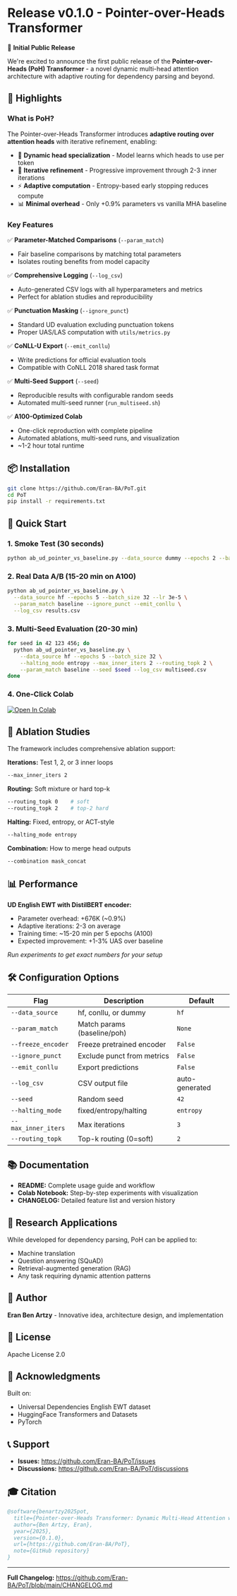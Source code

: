 # Release v0.1.0 - Pointer-over-Heads Transformer

🎉 **Initial Public Release**

We're excited to announce the first public release of the **Pointer-over-Heads (PoH) Transformer** - a novel dynamic multi-head attention architecture with adaptive routing for dependency parsing and beyond.

## 🚀 Highlights

### What is PoH?

The Pointer-over-Heads Transformer introduces **adaptive routing over attention heads** with iterative refinement, enabling:
- 🎯 **Dynamic head specialization** - Model learns which heads to use per token
- 🔄 **Iterative refinement** - Progressive improvement through 2-3 inner iterations
- ⚡ **Adaptive computation** - Entropy-based early stopping reduces compute
- 📊 **Minimal overhead** - Only +0.9% parameters vs vanilla MHA baseline

### Key Features

✅ **Parameter-Matched Comparisons** (`--param_match`)
- Fair baseline comparisons by matching total parameters
- Isolates routing benefits from model capacity

✅ **Comprehensive Logging** (`--log_csv`)
- Auto-generated CSV logs with all hyperparameters and metrics
- Perfect for ablation studies and reproducibility

✅ **Punctuation Masking** (`--ignore_punct`)
- Standard UD evaluation excluding punctuation tokens
- Proper UAS/LAS computation with `utils/metrics.py`

✅ **CoNLL-U Export** (`--emit_conllu`)
- Write predictions for official evaluation tools
- Compatible with CoNLL 2018 shared task format

✅ **Multi-Seed Support** (`--seed`)
- Reproducible results with configurable random seeds
- Automated multi-seed runner (`run_multiseed.sh`)

✅ **A100-Optimized Colab**
- One-click reproduction with complete pipeline
- Automated ablations, multi-seed runs, and visualization
- ~1-2 hour total runtime

## 📦 Installation

```bash
git clone https://github.com/Eran-BA/PoT.git
cd PoT
pip install -r requirements.txt
```

## 🎯 Quick Start

### 1. Smoke Test (30 seconds)
```bash
python ab_ud_pointer_vs_baseline.py --data_source dummy --epochs 2 --batch_size 8
```

### 2. Real Data A/B (15-20 min on A100)
```bash
python ab_ud_pointer_vs_baseline.py \
  --data_source hf --epochs 5 --batch_size 32 --lr 3e-5 \
  --param_match baseline --ignore_punct --emit_conllu \
  --log_csv results.csv
```

### 3. Multi-Seed Evaluation (20-30 min)
```bash
for seed in 42 123 456; do
  python ab_ud_pointer_vs_baseline.py \
    --data_source hf --epochs 5 --batch_size 32 \
    --halting_mode entropy --max_inner_iters 2 --routing_topk 2 \
    --param_match baseline --seed $seed --log_csv multiseed.csv
done
```

### 4. One-Click Colab
[![Open In Colab](https://colab.research.google.com/assets/colab-badge.svg)](https://colab.research.google.com/github/Eran-BA/PoT/blob/main/PoT_Colab.ipynb)

## 🧪 Ablation Studies

The framework includes comprehensive ablation support:

**Iterations:** Test 1, 2, or 3 inner loops
```bash
--max_inner_iters 2
```

**Routing:** Soft mixture or hard top-k
```bash
--routing_topk 0    # soft
--routing_topk 2    # top-2 hard
```

**Halting:** Fixed, entropy, or ACT-style
```bash
--halting_mode entropy
```

**Combination:** How to merge head outputs
```bash
--combination mask_concat
```

## 📊 Performance

**UD English EWT with DistilBERT encoder:**
- Parameter overhead: +676K (~0.9%)
- Adaptive iterations: 2-3 on average
- Training time: ~15-20 min per 5 epochs (A100)
- Expected improvement: +1-3% UAS over baseline

*Run experiments to get exact numbers for your setup*

## 🛠️ Configuration Options

| Flag | Description | Default |
|------|-------------|---------|
| `--data_source` | hf, conllu, or dummy | `hf` |
| `--param_match` | Match params (baseline/poh) | `None` |
| `--freeze_encoder` | Freeze pretrained encoder | `False` |
| `--ignore_punct` | Exclude punct from metrics | `False` |
| `--emit_conllu` | Export predictions | `False` |
| `--log_csv` | CSV output file | auto-generated |
| `--seed` | Random seed | `42` |
| `--halting_mode` | fixed/entropy/halting | `entropy` |
| `--max_inner_iters` | Max iterations | `3` |
| `--routing_topk` | Top-k routing (0=soft) | `2` |

## 📚 Documentation

- **README:** Complete usage guide and workflow
- **Colab Notebook:** Step-by-step experiments with visualization
- **CHANGELOG:** Detailed feature list and version history

## 🔬 Research Applications

While developed for dependency parsing, PoH can be applied to:
- Machine translation
- Question answering (SQuAD)
- Retrieval-augmented generation (RAG)
- Any task requiring dynamic attention patterns

## 👤 Author

**Eran Ben Artzy** - Innovative idea, architecture design, and implementation

## 📜 License

Apache License 2.0

## 🙏 Acknowledgments

Built on:
- Universal Dependencies English EWT dataset
- HuggingFace Transformers and Datasets
- PyTorch

## 📞 Support

- **Issues:** https://github.com/Eran-BA/PoT/issues
- **Discussions:** https://github.com/Eran-BA/PoT/discussions

## 🎓 Citation

```bibtex
@software{benartzy2025pot,
  title={Pointer-over-Heads Transformer: Dynamic Multi-Head Attention with Adaptive Routing},
  author={Ben Artzy, Eran},
  year={2025},
  version={0.1.0},
  url={https://github.com/Eran-BA/PoT},
  note={GitHub repository}
}
```

---

**Full Changelog:** https://github.com/Eran-BA/PoT/blob/main/CHANGELOG.md

